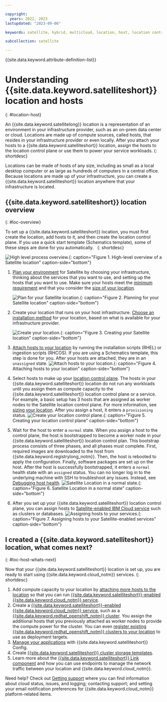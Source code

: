 ```yaml
---

copyright:
  years: 2022, 2023
lastupdated: "2023-09-06"

keywords: satellite, hybrid, multicloud, location, host, location control plane

subcollection: satellite

---
```


{{site.data.keyword.attribute-definition-list}}


# Understanding {{site.data.keyword.satelliteshort}} location and hosts 
{: #location-host}

An {{site.data.keyword.satellitelong}} location is a representation of an environment in your infrastructure provider, such as an on-prem data center or cloud. Locations are made up of compute sources, called hosts, that resides in your infrastructure provider or even locally. After you attach your hosts to a {{site.data.keyword.satelliteshort}} location, assign the hosts to the location control plane or use them to power your service workloads.
{: shortdesc}

Locations can be made of hosts of any size, including as small as a local desktop computer or as large as hundreds of computers in a central office. Because locations are made up of your infrastructure, you can create a {{site.data.keyword.satelliteshort}} location anywhere that your infrastructure is located. 

## {{site.data.keyword.satelliteshort}} location overview
{: #loc-overview}

To set up a {{site.data.keyword.satelliteshort}} location, you must first create the location, add hosts to it, and then create the location control plane. If you use a quick start template (Schematics template), some of these steps are done for you automatically.  
{: shortdesc}

![High level process overview.](/images/sat_location_overview.svg "High-level overview of a Satellite location"){: caption="Figure 1. High-level overview of a Satellite location" caption-side="bottom"}


1. [Plan your environment](/docs/satellite?topic=satellite-infrastructure-plan) for Satellite by choosing your infrastructure, thinking about the services that you want to use, and setting up the hosts that you want to use. Make sure your hosts meet the [minimum requirement](/docs/satellite?topic=satellite-host-reqs) and that you consider the [size of your location](/docs/satellite?topic=satellite-location-sizing).

    ![Plan for your Satellite location.](/images/1-plan-location.svg "Planning for your Satellite location"){: caption="Figure 2. Planning for your Satellite location" caption-side="bottom"}
    
2. Create your location that runs on your host infrastructure. [Choose an installation method](/docs/satellite?topic=satellite-locations) for your location, based on what is available for your infrastructure provider.

    ![Create your location.](/images/2-create-location.svg "Create your Satellite location"){: caption="Figure 3. Creating your Satellite location" caption-side="bottom"}

3. [Attach hosts to your location](/docs/satellite?topic=satellite-loc-manual-create) by running the installation scripts (RHEL) or ingestion scripts (RHCOS). If you are using a Schematics template, this step is done for you. After your hosts are attached, they are in an `unassigned` state.
    ![Attach hosts to your location.](/images/3-attach-hosts-location.svg "Attach hosts to your location"){: caption="Figure 4. Attaching hosts to your location" caption-side="bottom"}
     
4. Select hosts to make up your [location control plane](/docs/satellite?topic=satellite-setup-control-plane). The hosts in your {{site.data.keyword.satelliteshort}} location do not run any workloads until you assign them as compute capacity to the {{site.data.keyword.satelliteshort}} location control plane or a service. For example, a basic setup has 3 hosts that are assigned as worker nodes to the Satellite location control plane. For more information, see [sizing your location](/docs/satellite?topic=satellite-location-sizing). After you assign a host, it enters a `provisioning` status.
    ![Create your location control plane.](/images/4-assign-hosts-location.svg "Create your location control plane"){: caption="Figure 5. Creating your location control plane" caption-side="bottom"}

5. Wait for the host to enter a `normal` state. When you assign a host to the control plane, the host is bootstrapped to become a worker node in your {{site.data.keyword.satelliteshort}} location control plan. This bootstrap process consists of three phases, and all phases must complete. First, required images are downloaded to the host from {{site.data.keyword.registrylong_notm}}. Then, the host is rebooted to apply the configuration. Finally, software packages are set up on the host. After the host is successfully bootstrapped, it enters a `normal` health state with an `assigned` status. You can no longer log in to the underlying machine with SSH to troubleshoot any issues. Instead, see [Debugging host health](/docs/satellite?topic=satellite-ts-hosts-debug).
    ![Satellite Location in a normal state.](/images/5-location-normal-state.svg "Satellite Location in a normal staten"){: caption="Figure 6. Satellite Location in a normal state" caption-side="bottom"}

6. After you set up your {{site.data.keyword.satelliteshort}} location control plane, you can assign hosts to [Satellite-enabled IBM Cloud service](/docs/satellite?topic=satellite-managed-services) such as clusters or databases.
    ![Assigning hosts to your services.](/images/6-assign-hosts-to-services.svg "Assigning hosts to your Satellite-enabled services"){: caption="Figure 7. Assigning hosts to your Satellite-enabled services" caption-side="bottom"}


## I created a {{site.data.keyword.satelliteshort}} location, what comes next?
{: #loc-host-whats-next}

Now that your {{site.data.keyword.satelliteshort}} location is set up, you are ready to start using {{site.data.keyword.cloud_notm}} services.
{: shortdesc}

1. Add compute capacity to your location by [attaching more hosts to the location](/docs/satellite?topic=satellite-attach-hosts) so that you can run [{{site.data.keyword.satelliteshort}}-enabled {{site.data.keyword.cloud_notm}} service](/docs/satellite?topic=satellite-managed-services).
2. Create a [{{site.data.keyword.satelliteshort}}-enabled {{site.data.keyword.cloud_notm}} service](/docs/satellite?topic=satellite-managed-services), such as a [{{site.data.keyword.redhat_openshift_notm}} cluster](/docs/openshift?topic=openshift-satellite-clusters). You assign the additional hosts that you previously attached as worker nodes to provide the compute power for the cluster. You can even [register existing {{site.data.keyword.redhat_openshift_notm}} clusters to your location](/docs/satellite?topic=satellite-register-openshift-clusters) to use as deployment targets.
3. [Manage your applications](/docs/satellite?topic=satellite-cluster-config) with {{site.data.keyword.satelliteshort}} Config.
4. Create [{{site.data.keyword.satelliteshort}} cluster storage templates](/docs/satellite?topic=satellite-storage-template-ov).
5. Learn more about the [{{site.data.keyword.satelliteshort}} Link component](/docs/satellite?topic=satellite-link-location-cloud) and how you can use endpoints to manage the network traffic between your location and {{site.data.keyword.cloud_notm}}.

Need help? Check out [Getting support](/docs/satellite?topic=satellite-get-help) where you can find information about cloud status, issues, and logging; contacting support; and setting your email notification preferences for {{site.data.keyword.cloud_notm}} platform-related items.


